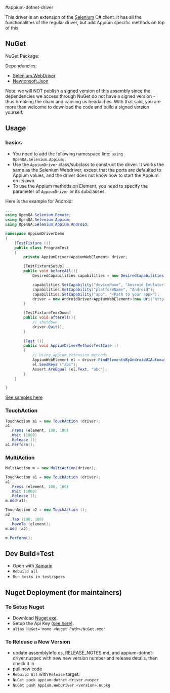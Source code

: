 #appium-dotnet-driver

This driver is an extension of the [Selenium](http://docs.seleniumhq.org/) C# client. It has 
all the functionalities of the regular driver, but add Appium specific methods on top of this.

## NuGet

NuGet Package: [](http://www.nuget.org/packages/Appium.WebDriver/)

Dependencies:

- [Selenium.WebDriver](http://www.nuget.org/packages/Selenium.WebDriver/)
- [Newtonsoft.Json](http://www.nuget.org/packages/Newtonsoft.Json/)

Note: we will NOT publish a signed version of this assembly since the dependencies we access through NuGet do not have a signed version - thus breaking the chain and causing us headaches. With that said, you are more than welcome to download the code and build a signed version yourself.
 
## Usage

### basics

- You need to add the following namespace line: `using OpenQA.Selenium.Appium;`.
- Use the `AppiumDriver` class/subclass to construct the driver. It works the same as the Selenium Webdriver, except that
 the ports are defaulted to Appium values, and the driver does not know how to start the Appium on its own.
- To use the Appium methods on Element, you need to specify the parameter of `AppiumDriver` or its subclasses.

Here is the example for Android:

```c#
...
using OpenQA.Selenium.Remote;
using OpenQA.Selenium.Appium;
using OpenQA.Selenium.Appium.Android;

namespace AppiumDriverDemo
{
	[TestFixture ()]
	public class ProgramTest
	{
		private AppiumDriver<AppiumWebElement> driver;

		[TestFixtureSetUp]
		public void beforeAll(){
			DesiredCapabilities capabilities = new DesiredCapabilities();

			capabilities.SetCapability("deviceName", "Ansroid Emulator");
			capabilities.SetCapability("platformName", "Android");
			capabilities.SetCapability("app", "<Path to your app>");
			driver = new AndroidDriver<AppiumWebElement>(new Uri("http://127.0.0.1:4723/wd/hub"), capabilities);		
		}

		[TestFixtureTearDown]
		public void afterAll(){
			// shutdown
			driver.Quit();
		}
			
		[Test ()]
		public void AppiumDriverMethodsTestCase ()
		{
			// Using appium extension methods
			AppiumWebElement el = driver.FindElementsByAndroidUIAutomator ("new UiSelector().enabled(true)");
			el.SendKeys ("abc");
			Assert.AreEqual (el.Text, "abc");
		}
	}

}

```

[See samples here](/samples)

### TouchAction
```c#
TouchAction a1 = new TouchAction (driver);
a1
  .Press (element, 100, 100)
  .Wait (1000)
  .Release ();
a1.Perform();
```

### MultiAction

```c#
MultiAction m = new MultiAction(driver);

TouchAction a1 = new TouchAction (driver);
a1
  .Press (element, 100, 100)
  .Wait (1000)
  .Release ();
m.Add(a1);

TouchAction a2 = new TouchAction ();
a2
  .Tap (100, 100)
  .MoveTo (element);
m.Add (a2);

m.Perform();
```

## Dev Build+Test 

- Open with [Xamarin](http://xamarin.com/)
- `Rebuild all`
- `Run tests in test/specs`

## Nuget Deployment (for maintainers)

### To Setup Nuget 
- Download [Nuget exe](http://nuget.org/nuget.exe).
- Setup the Api Key ([see here](http://docs.nuget.org/docs/creating-packages/creating-and-publishing-a-package#api-key)).
- `alias NuGet='mono <Nuget Path>/NuGet.exe'`


### To Release a New Version
- update assemblyInfo.cs, RELEASE_NOTES.md, and appium-dotnet-driver.nuspec with new new version number and release details, then check it in
- pull new code
- `Rebuild All` with `Release` target.
- `NuGet pack appium-dotnet-driver.nuspec`
- `NuGet push Appium.WebDriver.<version>.nupkg`
